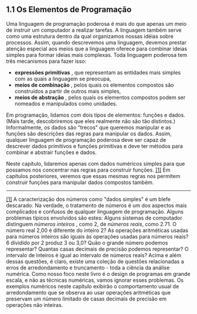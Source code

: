 ## 1.1 Os Elementos de Programação

Uma linguagem de programação poderosa é mais do que apenas um meio de instruir um computador a realizar tarefas. A linguagem também serve como uma estrutura dentro da qual organizamos nossas idéias sobre processos. Assim, quando descrevemos uma linguagem, devemos prestar atenção especial aos meios que a linguagem oferece para combinar ideias simples para formar ideias mais complexas. Toda linguagem poderosa tem três mecanismos para fazer isso:

- **expressões primitivas** , que representam as entidades mais simples com as quais a linguagem se preocupa,
- **meios de combinação** , pelos quais os elementos compostos são construídos a partir de outros mais simples,
- **meios de abstração** , pelos quais os elementos compostos podem ser nomeados e manipulados como unidades.

Em programação, lidamos com dois tipos de elementos: funções e dados. (Mais tarde, descobriremos que eles realmente não são tão distintos.) Informalmente, os dados são "trecos" que queremos manipular e as funções são descrições das regras para manipular os dados. Assim, qualquer linguagem de programação poderosa deve ser capaz de descrever dados primitivos e funções primitivas e deve ter métodos para combinar e abstrair funções e dados.

Neste capítulo, lidaremos apenas com dados numéricos simples para que possamos nos concentrar nas regras para construir funções. [[1]](https://so45nujb3h4koud7nsjm2lne4u-ac4c6men2g7xr2a-github.translate.goog/sicp/chapters/1.1.html#footnote-1) Em capítulos posteriores, veremos que essas mesmas regras nos permitem construir funções para manipular dados compostos também.

---

[[1]](https://so45nujb3h4koud7nsjm2lne4u-ac4c6men2g7xr2a-github.translate.goog/sicp/chapters/1.1.html#footnote-link-1) A caracterização dos números como "dados simples" é um blefe descarado. Na verdade, o tratamento de números é um dos aspectos mais complicados e confusos de qualquer linguagem de programação. Alguns problemas típicos envolvidos são estes: Alguns sistemas de computador distinguem _números inteiros_ , como 2, de _números reais_, como 2.71. O número real 2,00 é diferente do inteiro 2? As operações aritméticas usadas para números inteiros são iguais às operações usadas para números reais? 6 dividido por 2 produz 3 ou 3,0? Quão o grande número podemos representar? Quantas casas decimais de precisão podemos representar? O intervalo de inteiros é igual ao intervalo de números reais? Acima e além dessas questões, é claro, existe uma coleção de questões relacionadas a erros de arredondamento e truncamento - toda a ciência da análise numérica. Como nosso foco neste livro é o design de programas em grande escala, e não as técnicas numéricas, vamos ignorar esses problemas. Os exemplos numéricos neste capítulo exibirão o comportamento usual de arredondamento que se observa ao usar operações aritméticas que preservam um número limitado de casas decimais de precisão em operações não inteiras.
